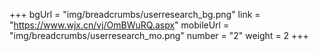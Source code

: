 +++
bgUrl = "img/breadcrumbs/userresearch_bg.png"
link = "https://www.wjx.cn/vj/OmBWuRQ.aspx"
mobileUrl = "img/breadcrumbs/userresearch_mo.png"
number = "2"
weight =  2
+++
